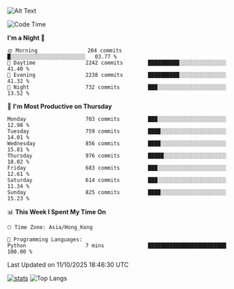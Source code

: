 ![Alt Text](https://media.tenor.com/3Gehha8RO-sAAAAC/goose-dance.gif)

<!--START_SECTION:waka-->
![Code Time](http://img.shields.io/badge/Code%20Time-490%20hrs%201%20min-blue)

**I'm a Night 🦉** 

```text
🌞 Morning                204 commits         █░░░░░░░░░░░░░░░░░░░░░░░░   03.77 % 
🌆 Daytime                2242 commits        ██████████░░░░░░░░░░░░░░░   41.40 % 
🌃 Evening                2238 commits        ██████████░░░░░░░░░░░░░░░   41.32 % 
🌙 Night                  732 commits         ███░░░░░░░░░░░░░░░░░░░░░░   13.52 % 
```
📅 **I'm Most Productive on Thursday** 

```text
Monday                   703 commits         ███░░░░░░░░░░░░░░░░░░░░░░   12.98 % 
Tuesday                  759 commits         ████░░░░░░░░░░░░░░░░░░░░░   14.01 % 
Wednesday                856 commits         ████░░░░░░░░░░░░░░░░░░░░░   15.81 % 
Thursday                 976 commits         █████░░░░░░░░░░░░░░░░░░░░   18.02 % 
Friday                   683 commits         ███░░░░░░░░░░░░░░░░░░░░░░   12.61 % 
Saturday                 614 commits         ███░░░░░░░░░░░░░░░░░░░░░░   11.34 % 
Sunday                   825 commits         ████░░░░░░░░░░░░░░░░░░░░░   15.23 % 
```


📊 **This Week I Spent My Time On** 

```text
🕑︎ Time Zone: Asia/Hong_Kong

💬 Programming Languages: 
Python                   7 mins              █████████████████████████   100.00 % 
```


 Last Updated on 11/10/2025 18:46:30 UTC
<!--END_SECTION:waka-->
[![stats](https://github-readme-stats-rose-phi.vercel.app/api?username=jxncted&count_private=true)](https://github.com/jxncted/github-readme-stats)
![Top Langs](https://github-readme-stats-rose-phi.vercel.app/api/top-langs/?username=jxncted\&layout=compact&hide=c,assembly,jupyter%20notebook)
